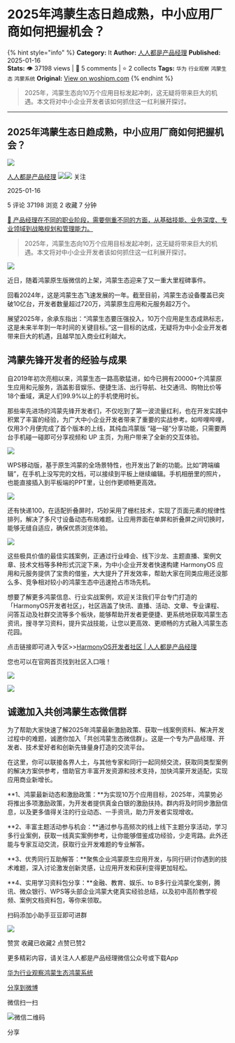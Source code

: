 # 2025年鸿蒙生态日趋成熟，中小应用厂商如何把握机会？
{% hint style="info" %}
**Category:** It
**Author:** [人人都是产品经理](https://www.woshipm.com/u/1554)
**Published:** 2025-01-16  
**Stats:** 👁️ 37198 views | 💬 5 comments | ⭐ 2 collects
**Tags:** `华为` `行业观察` `鸿蒙生态` `鸿蒙系统`
**Original:** [View on woshipm.com](https://www.woshipm.com/it/6171759.html)
{% endhint %}
> 2025年，鸿蒙生态向10万个应用目标发起冲刺，这无疑将带来巨大的机遇。本文将对中小企业开发者该如何抓住这一红利展开探讨。

---

## 2025年鸿蒙生态日趋成熟，中小应用厂商如何把握机会？

[![](https://image.woshipm.com/wp-files/2017/10/APP-168.png!/both/72x72)](https://www.woshipm.com/u/1554)

[人人都是产品经理](https://www.woshipm.com/u/1554) ![](https://static.woshipm.com/tag/1125_1@2x.png)![](https://static.woshipm.com/tag/1201_1@2x.png) 关注

2025-01-16

5 评论 37198 浏览 2 收藏 7 分钟

[🔗 产品经理在不同的职业阶段，需要侧重不同的方面，从基础技能、业务深度、专业领域到战略规划和管理能力。](https://ke.qidianla.com/courses/90pm)

> 2025年，鸿蒙生态向10万个应用目标发起冲刺，这无疑将带来巨大的机遇。本文将对中小企业开发者该如何抓住这一红利展开探讨。

![](https://image.woshipm.com/wp-files/2025/01/8yBsbqQmlkp6dcrcKuc5.jpg)

近日，随着鸿蒙原生版微信的上架，鸿蒙生态迎来了又一重大里程碑事件。

回看2024年，这是鸿蒙生态飞速发展的一年。截至目前，鸿蒙生态设备覆盖已突破10亿台，开发者数量超过720万，鸿蒙原生应用和元服务超2万个。

展望2025年，余承东指出：“鸿蒙生态要压强投入，10万个应用是生态成熟标志，这是未来半年到一年时间的关键目标。”这一目标的达成，无疑将为中小企业开发者带来巨大的机遇，且越早加入商业红利越大。

## 鸿蒙先锋开发者的经验与成果

自2019年初次亮相以来，鸿蒙生态一路高歌猛进，如今已拥有20000+个鸿蒙原生应用和元服务，涵盖影音娱乐、便捷生活、出行导航、社交通讯、购物比价等18个垂域，满足人们99.9%以上的手机使用时长。

那些率先进场的鸿蒙先锋开发者们，不仅吃到了第一波流量红利，也在开发实践中积累了丰富的经验，为广大中小企业开发者带来了重要的实战参考。如哔哩哔哩，仅用3个月便完成了首个版本的上线，其纯血鸿蒙版 “碰一碰”分享功能，只需要两台手机碰一碰即可分享视频和 UP 主页，为用户带来了全新的交互体验。

![](https://image.woshipm.com/wp-files/2025/01/MhW5j0F7fPRtJsZ5pLAs.jpg)

WPS移动版，基于原生鸿蒙的全场景特性，也开发出了新的功能。比如“跨端编辑”，在手机上没写完的文档，可以接续到平板上继续编辑。手机相册里的照片，也能直接插入到平板端的PPT里，让创作更顺畅更高效。

![](https://image.woshipm.com/wp-files/2025/01/WurMY4LHy8Lb1kCOJIeH.png)

还有快递100，在适配折叠屏时，巧妙采用了栅栏技术，实现了页面元素的规律性排列，解决了多尺寸设备动态布局难题。让应用界面在单屏和折叠屏之间切换时，能够无缝自适应，确保优质浏览体验。

![](https://image.woshipm.com/wp-files/2025/01/VCoUicMF2CWzVC8Zg2Kk.png)

这些极具价值的最佳实践案例，正通过行业峰会、线下沙龙、主题直播、案例文章、技术文档等多种形式沉淀下来，为中小企业开发者快速构建 HarmonyOS 应用和元服务提供了宝贵的借鉴，大大提升了开发效率，帮助大家在同类应用还没那么多、竞争相对较小的鸿蒙生态中迅速抢占市场先机。

想要了解更多鸿蒙信息、行业实战案例，欢迎关注我们平台专门打造的「HarmonyOS开发者社区」，社区涵盖了快讯、直播、活动、文章、专业课程、问答互动及社群交流等多个板块，能够帮助开发者更便捷、更系统地获取鸿蒙生态资讯，搜寻学习资料，提升实战技能，让您以更高效、更顺畅的方式融入鸿蒙生态花园。

点击链接即可进入专区>>[HarmonyOS开发者社区 | 人人都是产品经理](https://www.woshipm.com/harmony)

您也可以在官网首页找到社区入口哦！

![](https://image.woshipm.com/wp-files/2025/01/fanrOwygJpCL8TRqm9Rs.png)

![](https://image.woshipm.com/wp-files/2025/01/VvzEsDT6n93MA4eEAovh.png)

## 诚邀加入共创鸿蒙生态微信群

为了帮助大家快速了解2025年鸿蒙最新激励政策、获取一线案例资料、解决开发过程中的难题，诚邀你加入「共创鸿蒙生态微信群」。这是一个专为产品经理、开发者、技术爱好者和创新先锋量身打造的交流平台。

在这里，你可以联接各界人士，与其他专家和同行一起同频交流，获取同类型案例的解决方案供参考，借助官方丰富开发资源和技术支持，加快鸿蒙开发适配，实现应用商业新增长。

**1、鸿蒙最新动态和激励政策：**为实现10万个应用目标，2025年，鸿蒙势必将推出多项激励政策，为开发者提供真金白银的激励扶持。群内将及时同步激励信息，以及更多值得关注的行业动态、一手资讯，助力开发者实现增收。

**2、丰富主题活动参与机会：**通过参与高频次的线上线下主题分享活动，学习多行业案例，获取一线真实案例参考，让你能够借鉴成功经验，少走弯路。此外还能与专家互动交流，获取行业开发难题的专业解答。

**3、优秀同行互助解答：**聚焦企业鸿蒙原生应用开发，与同行研讨你遇到的技术难题，深入讨论激发创新灵感，让应用开发和获利变得更加轻松。

**4、实用学习资料包分享：**金融、教育、娱乐、to B多行业鸿蒙化案例，腾讯、微众银行、WPS等头部企业鸿蒙大佬真实经验总结，以及初中高阶教学视频、案例文档资料包，等你来领取。

扫码添加小助手豆豆即可进群

![](https://image.woshipm.com/wp-files/2025/01/4PZNMqaECV5uvYBBfSkQ.png)

赞赏 收藏已收藏2 点赞已赞2

更多精彩内容，请关注人人都是产品经理微信公众号或下载App

[华为](https://www.woshipm.com/tag/%e5%8d%8e%e4%b8%ba)[行业观察](https://www.woshipm.com/tag/%e8%a1%8c%e4%b8%9a%e8%a7%82%e5%af%9f)[鸿蒙生态](https://www.woshipm.com/tag/%e9%b8%bf%e8%92%99%e7%94%9f%e6%80%81)[鸿蒙系统](https://www.woshipm.com/tag/%e9%b8%bf%e8%92%99%e7%b3%bb%e7%bb%9f)

[分享到微博](https://service.weibo.com/share/share.php?appkey=2775287854&title=2025年鸿蒙生态日趋成熟，中小应用厂商如何把握机会？&url=https://www.woshipm.com/it/6171759.html&pic=https://image.woshipm.com/wp-files/2025/01/8yBsbqQmlkp6dcrcKuc5.jpg)

微信扫一扫

![微信二维码](https://api.pwmqr.com/qrcode/create/?url=https://www.woshipm.com/it/6171759.html)

分享